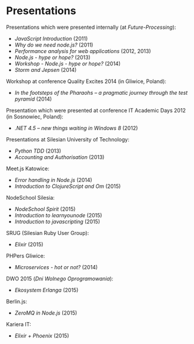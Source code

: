 Presentations
=============

Presentations which were presented internally (at *Future-Processing*):
- *JavaScript Introduction* (2011)
- *Why do we need node.js?* (2011)
- *Performance analysis for web applications* (2012, 2013)
- *Node.js - hype or hope?* (2013)
- *Workshop - Node.js - hype or hope?* (2014)
- *Storm and Jepsen* (2014)

Workshop at conference Quality Excites 2014 (in Gliwice, Poland):
- *In the footsteps of the Pharaohs – a pragmatic journey through the test pyramid* (2014)

Presentation which were presented at conference IT Academic Days 2012 (in Sosnowiec, Poland):
- *.NET 4.5 – new things waiting in Windows 8* (2012)

Presentations at Silesian University of Technology:
- *Python TDD* (2013)
- *Accounting and Authorisation* (2013)

Meet.js Katowice:
- *Error handling in Node.js* (2014)
- *Introduction to ClojureScript and Om* (2015)

NodeSchool Silesia:
- *NodeSchool Spirit* (2015)
- *Introduction to learnyounode* (2015)
- *Introduction to javascripting* (2015)

SRUG (Silesian Ruby User Group):
- *Elixir* (2015)

PHPers Gliwice:
- *Microservices - hot or not?* (2014)

DWO 2015 (*Dni Wolnego Oprogramowania*):
- *Ekosystem Erlanga* (2015)

Berlin.js:
- *ZeroMQ in Node.js* (2015)

Kariera IT:
- *Elixir + Phoenix* (2015)
